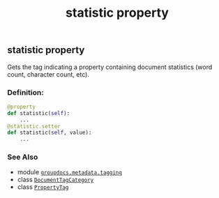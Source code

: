 ﻿---
title: statistic property
second_title: GroupDocs.Metadata for Python via .NET API References
description: 
type: docs
url: /python-net/groupdocs.metadata.tagging/documenttagcategory/statistic/
is_root: false
weight: 100
---

## statistic property


Gets the tag indicating a property containing document statistics (word count, character count, etc).
### Definition:
```python
@property
def statistic(self):
    ...
@statistic.setter
def statistic(self, value):
    ...
```

### See Also
* module [`groupdocs.metadata.tagging`](../../)
* class [`DocumentTagCategory`](/metadata/python-net/groupdocs.metadata.tagging/documenttagcategory)
* class [`PropertyTag`](/metadata/python-net/groupdocs.metadata.tagging/propertytag)
